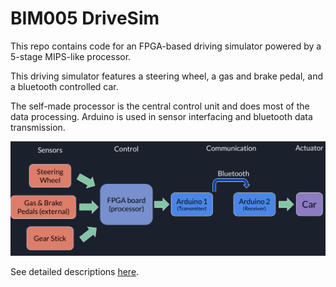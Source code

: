 # BIM005 DriveSim

This repo contains code for an FPGA-based driving simulator powered by a 5-stage MIPS-like processor.

This driving simulator features a steering wheel, a gas and brake pedal, and a bluetooth controlled car.

The self-made processor is the central control unit and does most of the data processing. Arduino is used in sensor interfacing and bluetooth data transmission.

![overview](util/project-overview.png)

See detailed descriptions [here]().